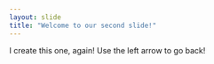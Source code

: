 ```yaml
---
layout: slide
title: "Welcome to our second slide!"
---
```

I create this one, again!
Use the left arrow to go back!
